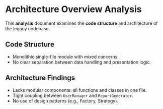 # Architecture Overview Analysis

This **analysis** document examines the **code structure** and architecture of the legacy codebase.

## Code Structure
- Monolithic single-file module with mixed concerns.
- No clear separation between data handling and presentation logic.

## Architecture Findings
- Lacks modular components: all functions and classes in one file.
- Tight coupling between `UserManager` and `ReportGenerator`.
- No use of design patterns (e.g., Factory, Strategy).
